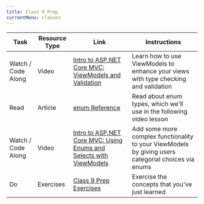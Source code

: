 ```yaml
---
title: Class 9 Prep
currentMenu: classes
---
```


Task | Resource Type | Link | Instructions
|----|---------------|------|-------------|
Watch / Code Along | Video | [Intro to ASP.NET Core MVC: ViewModels and Validation](../../videos/intro-to-mvc-viewmodels-1/) | Learn how to use ViewModels to enhance your views with type checking and validation
Read | Article | [enum Reference](https://msdn.microsoft.com/en-us/library/sbbt4032.aspx) | Read about enum types, which we'll use in the following video lesson
Watch / Code Along | Video | [Intro to ASP.NET Core MVC: Using Enums and Selects with ViewModels](../../videos/intro-to-mvc-viewmodels-2/) | Add some more complex functionality to your ViewModels by giving users categorial choices via enums
Do | Exercises | [Class 9 Prep Exercises](exercises.html) | Exercise the concepts that you've just learned

